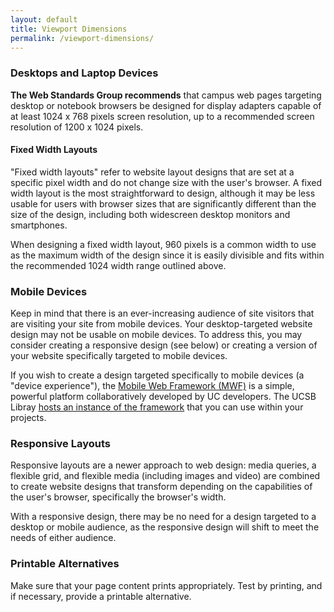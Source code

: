 ```yaml
---
layout: default
title: Viewport Dimensions
permalink: /viewport-dimensions/
---
```


### Desktops and Laptop Devices

**The Web Standards Group recommends** that campus web pages targeting desktop
or notebook browsers be designed for display adapters capable of at least
1024 x 768 pixels screen resolution, up to a recommended screen resolution
of 1200 x 1024 pixels.

#### Fixed Width Layouts

"Fixed width layouts" refer to website layout designs that are set at a
specific pixel width and do not change size with the user's browser. A fixed
width layout is the most straightforward to design, although it may be less
usable for users with browser sizes that are significantly different than the
size of the design, including both widescreen desktop monitors and smartphones.

When designing a fixed width layout, 960 pixels is a common width to use as the
maximum width of the design since it is easily divisible and fits within the
recommended 1024 width range outlined above.

### Mobile Devices

Keep in mind that there is an ever-increasing audience of site visitors that
are visiting your site from mobile devices. Your desktop-targeted website
design may not be usable on mobile devices. To address this, you may consider
creating a responsive design (see below) or creating a version of your website
specifically targeted to mobile devices.

If you wish to create a design targeted specifically to mobile devices
(a "device experience"), the [Mobile Web Framework (MWF)](http://mwf.ucla.edu/)
is a simple, powerful platform collaboratively developed by UC developers. The
UCSB Libray [hosts an instance of the framework](http://mwf.library.ucsb.edu/)
that you can use within your projects.

### Responsive Layouts

Responsive layouts are a newer approach to web design: media queries, a
flexible grid, and flexible media (including images and video) are combined
to create website designs that transform depending on the capabilities of the
user's browser, specifically the browser's width.

With a responsive design, there may be no need for a design targeted to a
desktop or mobile audience, as the responsive design will shift to meet the
needs of either audience.

### Printable Alternatives

Make sure that your page content prints appropriately. Test by printing, and
if necessary, provide a printable alternative.
